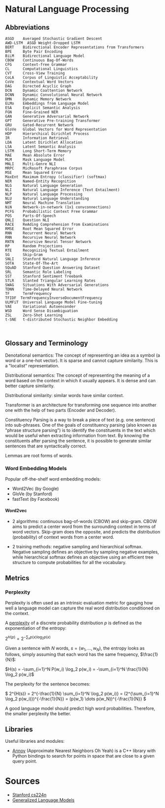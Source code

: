 # Natural Language Processing



## Abbreviations

```
ASGD    Averaged Stochastic Gradient Descent
AWD-LSTM  ASGD Weight-Dropped LSTM
BERT    Bidirectional Encoder Representations from Transformers
BPE     Byte Pair Encoding
BiLM    Bidirectional Language Model
CBOW    Continuous Bag-Of-Words
CFG     Context-free Grammar
CL      Computational Linguistics
CVT     Cross-View Training
CoLA    Corpus of Linguistic Acceptability
CoVe    Contextual Word Vectors
DAG     Directed Acyclic Graph
DCN     Dynamic Coattention Network
DCNN    Dynamic Convolutional Neural Network
DMN     Dynamic Memory Network
ELMo    Embeddings from Language Model
ESA     Explicit Semantic Analysis
FGN     Fine-Grained NER
GAN     Generative Adversarial Network
GPT     Generative Pre-training Transformer
GRU     Gated-Recurrent Network
GloVe   Global Vectors for Word Representation
HDP     Hierarchical Dirichlet Process
IR      Information Retrieval
LDA     Latent Dirichlet Allocation
LSA     Latent Semantic Analysis
LSTM    Long Short-Term Memory
MAE     Mean Absolute Error
MLM     Mask Language Model
MNLI    Multi-Genre NLI
MRPC    MicRosoft Paraphrase Corpus
MSE     Mean Squared Error
MaxEnt  Maximum Entropy (classifier) (softmax)
NER     Named-Entity Recognition
NLG     Natural Language Generation
NLI     Natural Language Inference (Text Entailment)
NLP     Natural Language Processing
NLU     Natural Language Understanding
NMT     Neural Machine Translation
NiN     Network-in-network (1x1 convconnections)
PCFG    Probabilistic Context Free Grammar
POS     Parts-Of-Speech
QNLI    Question NLI
RACE    ReAding Comprehension from Examinations
RMSE    Root Mean Squared Error
RNN     Recurrent Neural Network
RNN     Recursive Neural Network
RNTN    Recursive Neural Tensor Network
RP      Random Projections
RTE     Recognizing Textual Entailment
SG      Skip-Gram
SNLI    Stanford Natural Language Inference
SOTA    State-Of-The-Art
SQuAD   Stanford Question Answering Dataset
SRL     Semantic Role Labeling
SST     Stanford Sentiment Treebank
STLR    Slanted Triangular Learning Rates
SWAG    Situations With Adversarial Generations
TDNN    Time-Delayed Neural Network
TF      Term­Frequency
TF­IDF  Term­Frequency­Inverse­Document­Frequency
ULMFiT  Universal Language Model Fine-tuning
VAE     Variational Autoenconder
WSD     Word Sense Disambiguation
ZSL     Zero-Shot Learning
t-SNE   t-distributed Stochastic Neighbor Embedding



```

## Glossary and Terminology

Denotational semantics: The concept of representing an idea as a symbol (a word or a one-hot vector). It is sparse and cannot capture similarity. This is a "localist" representation.

Distributional semantics: The concept of representing the meaning of a word based on the context in which it usually appears. It is dense and can better capture similarity.

Distributional similarity: similar words have similar context.

Transformer is an architecture for transforming one sequence into another one with the help of two parts (Encoder and Decoder).

Constituency Parsing is a way to break a piece of text (e.g. one sentence) into sub-phrases. One of the goals of constituency parsing (also known as "phrase structure parsing") is to identify the constituents in the text which would be useful when extracting information from text. By knowing the constituents after parsing the sentence, it is possible to generate similar sentences that are syntactically correct.

Lemmas are root forms of words.

### Word Embedding Models

Popular off-the-shelf word embedding models:

- Word2Vec (by Google)
- GloVe (by Stanford)
- fastText (by Facebook)


#### Word2vec

- 2 algorithms: continuous bag-of-words (CBOW) and skip-gram. CBOW aims to predict a center word from the surrounding context in terms of word vectors. Skip-gram does the opposite, and predicts the distribution (probability) of context words from a center word.

- 2 training methods: negative sampling and hierarchical softmax. Negative sampling defines an objective by sampling negative examples, while hierarchical softmax defines an objective using an efficient tree structure to compute probabilities for all the vocabulary.




## Metrics

### Perplexity

Perplexity is often used as an intrinsic evaluation metric for gauging how well a language model can capture the real word distribution conditioned on the context.

A [perplexity](https://en.wikipedia.org/wiki/Perplexity) of a discrete probability distribution $p$ is defined as the exponentiation of the entropy:

$2^{H(p)} = 2^{-\sum_x p(x) \log_2 p(x)}$

Given a sentence with $N$ words, $s = (w_1, \dots, w_N)$, the entropy looks as follows, simply assuming that each word has the same frequency, $\frac{1}{N}$:

$H(s) = -\sum_{i=1}^N P(w_i) \log_2  p(w_i)  = -\sum_{i=1}^N \frac{1}{N} \log_2  p(w_i)$

The perplexity for the sentence becomes:

$
2^{H(s)} = 2^{-\frac{1}{N} \sum_{i=1}^N \log_2  p(w_i)}
= (2^{\sum_{i=1}^N \log_2  p(w_i)})^{-\frac{1}{N}}
= (p(w_1) \dots p(w_N))^{-\frac{1}{N}}
$

A good language model should predict high word probabilities. Therefore, the smaller perplexity the better.




## Libraries

Useful libraries and modules:

- [Annoy](https://github.com/spotify/annoy) (Approximate Nearest Neighbors Oh Yeah) is a C++ library with Python bindings to search for points in space that are close to a given query point.


# Sources

- [Stanford cs224n](http://web.stanford.edu/class/cs224n/)
- [Generalized Language Models](https://lilianweng.github.io/lil-log/2019/01/31/generalized-language-models.html#metric-perplexity)
